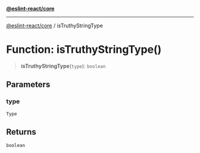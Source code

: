 [**@eslint-react/core**](../README.md)

***

[@eslint-react/core](../README.md) / isTruthyStringType

# Function: isTruthyStringType()

> **isTruthyStringType**(`type`): `boolean`

## Parameters

### type

`Type`

## Returns

`boolean`
